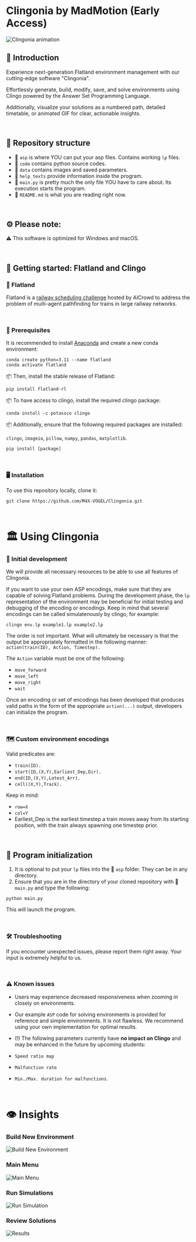 # Clingonia by MadMotion (Early Access)

![Clingonia animation](data/png/title_gif.gif)

## 🌹 Introduction
Experience next-generation Flatland environment management with our cutting-edge software "Clingonia".

Effortlessly generate, build, modify, save, and solve environments using Clingo powered by the Answer Set Programming Language.

Additionally, visualize your solutions as a numbered path, detailed timetable, or animated GIF for clear, actionable insights.

<br>

## 🏡 Repository structure

- 📁 `asp` is where YOU can put your asp files. Contains working `lp` files.
- 📁 `code` contains python source codes.
- 📁 `data` contains images and saved parameters.
- 📁 `help_texts` provide information inside the program.
- 📝 `main.py` is pretty much the only file YOU have to care about. Its execution starts the program.
- 📝 `README.md` is what you are reading right now.

<br>

## ⚙️ Please note:

⚠️ This software is optimized for Windows and macOS.

<br>

## 🌱 Getting started: Flatland and Clingo

### 🚆 Flatland
Flatland is a [railway scheduling challenge](https://flatland.aicrowd.com/intro.html) hosted by AICrowd to address the problem of multi-agent pathfinding for trains in large railway networks.

<br>

### 📜 Prerequisites

It is recommended to install [Anaconda](https://www.anaconda.com/distribution/) and create a new conda environment:
```
conda create python=3.11 --name flatland
conda activate flatland
```

📦 Then, install the stable release of Flatland:
```
pip install flatland-rl
```

📦 To have access to clingo, install the required clingo package:
```
conda install -c potassco clingo
```

📦 Additionally, ensure that the following required packages are installed:

`clingo`, `imageio`, `pillow`, `numpy`, `pandas`, `matplotlib`.
```
pip install [package]
```

<br>

### 🖥️ Installation

To use this repository locally, clone it:
```
git clone https://github.com/M4X-VOGEL/Clingonia.git
```

<br>

# 🏛️ Using Clingonia

### 🐣 Initial development

We will provide all necessary resources to be able to use all features of Clingonia.

If you want to use your own ASP encodings, make sure that they are capable of solving Flatland problems.  During the development phase, the `lp` representation of the environment may be beneficial for initial testing and debugging of the encoding or encodings.  Keep in mind that several encodings can be called simulatenously by clingo, for example:
```
clingo env.lp example1.lp example2.lp
```

The order is not important.  What will ultimately be necessary is that the output be appropriately formatted in the following manner:
`action(train(ID), Action, Timestep).` 

The `Action` variable must be one of the following:
- `move_forward`
- `move_left`
- `move_right`
- `wait`

Once an encoding or set of encodings has been developed that produces valid paths in the form of the appropriate `action(...)` output, developers can initialize the program.

<br>

### 🗺️ Custom environment encodings

Valid predicates are:
- `train(ID).`
- `start(ID,(X,Y),Earliest_Dep,Dir).`
- `end(ID,(X,Y),Latest_Arr).`
- `cell((X,Y),Track).`

Keep in mind:
- `row=X`
- `col=Y`
- Earliest_Dep is the earliest timestep a train moves away from its starting position, with the train always spawning one timestep prior.


<br>

## 🚀 Program initialization

1. It is optional to put your `lp` files into the 📁 `asp` folder. They can be in any directory.
2. Ensure that you are in the directory of your cloned repository with 📝 `main.py` and type the following:
```
python main.py
```
This will launch the program.

<br>

### 🛠️ Troubleshooting

If you encounter unexpected issues, please report them right away. Your input is extremely helpful to us.

<br>

### ⚠️ Known issues

- Users may experience decreased responsiveness when zooming in closely on environments.
- Our example `ASP` code for solving environments is provided for reference and simple environments. It is not flawless. We recommend using your own implementation for optimal results.

- (!) The following parameters currently have **no impact on Clingo** and may be enhanced in the future by upcoming students:
- `Speed ratio map`
- `Malfunction rate`
- `Min./Max. duration for malfunctions`.

<br>

# 👁️ Insights

### Build New Environment
![Build New Environment](data/readme_png/Build.png)

### Main Menu
![Main Menu](data/readme_png/Menu.png)

### Run Simulations
![Run Simulation](data/readme_png/Solve.png)

### Review Solutions
![Results](data/readme_png/Results.png)
